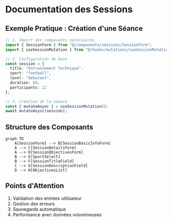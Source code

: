 
# Documentation des Sessions

## Exemple Pratique : Création d'une Séance

```typescript
// 1. Import des composants nécessaires
import { SessionForm } from "@/components/sessions/SessionForm";
import { useSessionMutation } from "@/hooks/mutations/useSessionMutation";

// 2. Configuration de base
const session = {
  title: "Entraînement Technique",
  sport: "football",
  level: "debutant",
  duration: 60,
  participants: 12
};

// 3. Création de la séance
const { mutateAsync } = useSessionMutation();
await mutateAsync(session);
```

## Structure des Composants

```mermaid
graph TD
    A[SessionForm] --> B[SessionBasicInfoForm]
    A --> C[SessionDetailsForm]
    A --> D[SessionObjectivesForm]
    B --> E[SportSelect]
    B --> F[SessionTitleField]
    C --> G[SessionDescriptionField]
    D --> H[ObjectivesList]
```

## Points d'Attention
1. Validation des entrées utilisateur
2. Gestion des erreurs
3. Sauvegarde automatique
4. Performance avec données volumineuses
